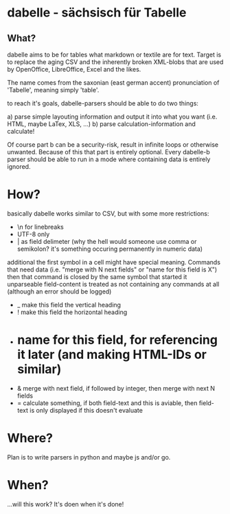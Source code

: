 # dabelle - sächsisch für Tabelle

## What?

dabelle aims to be for tables what markdown or textile are for text.
Target is to replace the aging CSV and the inherently broken XML-blobs that are used by OpenOffice, LibreOffice, Excel and the likes.

The name comes from the saxonian (east german accent) pronunciation of 'Tabelle', meaning simply 'table'.

to reach it's goals, dabelle-parsers should be able to do two things:

 a) parse simple layouting information and output it into what you want (i.e. HTML, maybe LaTex, XLS, ...)
 b) parse calculation-information and calculate!

Of course part b can be a security-risk, result in infinite loops or otherwise unwanted. Because of this that part is entirely optional.
Every dabelle-b parser should be able to run in a mode where containing data is entirely ignored.

# How?

basically dabelle works similar to CSV, but with some more restrictions:

 - \n for linebreaks
 - UTF-8 only
 - | as field delimeter (why the hell would someone use comma or semikolon? it's something occuring permanently in numeric data)

additional the first symbol in a cell might have special meaning.
Commands that need data (i.e. "merge with N next fields" or "name for this field is X") then that command is closed by the same symbol that started it
unparseable field-content is treated as not containing any commands at all (although an error should be logged)

 - \_ make this field the vertical heading
 - ! make this field the horizontal heading
 - # name for this field, for referencing it later (and making HTML-IDs or similar)
 - & merge with next field, if followed by integer, then merge with next N fields
 - = calculate something, if both field-text and this is aviable, then field-text is only displayed if this doesn't evaluate

# Where?

Plan is to write parsers in python and maybe js and/or go.

# When?

...will this work?
It's doen when it's done!
